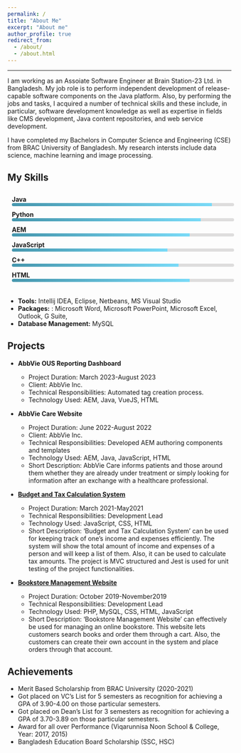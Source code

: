 ```yaml
---
permalink: /
title: "About Me"
excerpt: "About me"
author_profile: true
redirect_from: 
  - /about/
  - /about.html
---
```

___

I am working as an Assoiate Software Engineer at Brain Station-23 Ltd. in Bangladesh. My job role is to perform independent development of release-capable software components on the Java platform. Also, by performing the jobs and tasks, I acquired a number of technical skills and these include, in particular, software development
knowledge as well as expertise in fields like CMS development, Java content repositories, and
web service development.

I have completed my Bachelors in Computer Science and Engineering (CSE) from BRAC University of Bangladesh. My research intersts include data science, machine learning and image processing.

<h2>My Skills</h2>
<html>
<head>
  <title>Skill Bar Chart</title>
  <style>
    .skill-bar {
      width: 100%;
      max-width: 500px;
      padding: 10px;
    }
    .skill-bar .skill {
      margin-bottom: 10px;
    }
    .skill-bar .skill-name {
      font-weight: bold;
    }
    .skill-bar .skill-bar-wrapper {
      background-color: #dedddd;
      height: 7px;
      border-radius: 10px;
      overflow: hidden;
    }
    .skill-bar .skill-bar-fill {
      background: linear-gradient(to right, #4596ad, #79daf7);
      height: 100%;
      transition: width 0.5s ease-in-out;
    }
  </style>
</head>
<body>
  <div class="skill-bar">
    <div class="skill">
      <div class="skill-name">Java</div>
      <div class="skill-bar-wrapper">
        <div class="skill-bar-fill" style="width: 90%;"></div>
      </div>
    </div>
    <div class="skill">
      <div class="skill-name">Python</div>
      <div class="skill-bar-wrapper">
        <div class="skill-bar-fill" style="width: 85%;"></div>
      </div>
    </div>
    <div class="skill">
      <div class="skill-name">AEM</div>
      <div class="skill-bar-wrapper">
        <div class="skill-bar-fill" style="width: 80%;"></div>
      </div>
    </div>
    <div class="skill">
      <div class="skill-name">JavaScript</div>
      <div class="skill-bar-wrapper">
        <div class="skill-bar-fill" style="width: 70%;"></div>
      </div>
    </div>
    <div class="skill">
      <div class="skill-name">C++</div>
      <div class="skill-bar-wrapper">
        <div class="skill-bar-fill" style="width: 75%;"></div>
      </div>
    </div>
    <div class="skill">
      <div class="skill-name">HTML</div>
      <div class="skill-bar-wrapper">
        <div class="skill-bar-fill" style="width: 80%;"></div>
      </div>
    </div>
  </div>
</body>
</html>

* <strong>Tools:</strong> Intellij IDEA, Eclipse, Netbeans, MS Visual Studio
* <strong>Packages:</strong> : Microsoft Word, Microsoft PowerPoint, Microsoft Excel, Outlook, G Suite,
* <strong>Database Management:</strong> MySQL

<h2>Projects</h2>

* <strong>AbbVie OUS Reporting Dashboard</strong>
  * Project Duration: March 2023-August 2023
  * Client: AbbVie Inc.
  * Technical Responsibilities: Automated tag creation process.
  * Technology Used: AEM, Java, VueJS, HTML

* <strong>AbbVie Care Website</strong>
  * Project Duration: June 2022-August 2022
  * Client: AbbVie Inc.
  * Technical Responsibilities: Developed AEM authoring components and templates
  * Technology Used: AEM, Java, JavaScript, HTML
  * Short Description: AbbVie Care informs patients and those around them whether they are already under treatment or
    simply looking for information after an exchange with a healthcare professional.

* <strong><a href="https://github.com/Ishadie/cse470-Budget-and-Tax-Calculation-System">Budget and Tax Calculation System</a></strong>
  * Project Duration: March 2021-May2021
  * Technical Responsibilities: Development Lead
  * Technology Used: JavaScript, CSS, HTML
  * Short Description: ‘Budget and Tax Calculation System’ can be used for keeping track
   of one’s income and expenses efficiently. The system will show the total amount of
   income and expenses of a person and will keep a list of them. Also, it can be used to
   calculate tax amounts. The project is MVC structured and Jest is used for unit testing of
   the project functionalities.

* <strong><a href="https://github.com/Ishadie/Bookstore-Management-Website">Bookstore Management Website</a></strong>
  * Project Duration: October 2019-November2019
  * Technical Responsibilities: Development Lead
  * Technology Used: PHP, MySQL, CSS, HTML, JavaScript
  * Short Description: ‘Bookstore Management Website’ can effectively be used for
   managing an online bookstore. This website lets customers search books and order them
   through a cart. Also, the customers can create their own account in the system and place
   orders through that account.


<h2>Achievements</h2>


* Merit Based Scholarship from BRAC University (2020-2021)
* Got placed on VC’s List for 5 semesters as recognition for achieving a GPA of 3.90-4.00 on those particular semesters.
* Got placed on Dean’s List for 3 semesters as recognition for achieving a GPA of 3.70-3.89 on those particular semesters.
* Award for all over Performance (Viqarunnisa Noon School & College, Year: 2017, 2015)
* Bangladesh Education Board Scholarship (SSC, HSC)


